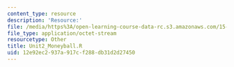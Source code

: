 ```yaml
---
content_type: resource
description: 'Resource:'
file: /media/https%3A/open-learning-course-data-rc.s3.amazonaws.com/15-071-the-analytics-edge-spring-2017/12e92ec2937a917cf288db31d2d27450_Unit2_Moneyball.R
file_type: application/octet-stream
resourcetype: Other
title: Unit2_Moneyball.R
uid: 12e92ec2-937a-917c-f288-db31d2d27450
---
```

